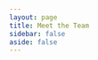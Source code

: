 ```yaml
---
layout: page
title: Meet the Team
sidebar: false
aside: false
---
```


<script setup>
import {
  VPTeamPage,
  VPTeamPageTitle,
  VPTeamPageSection,
  VPTeamMembers
} from 'vitepress/theme'
import { CORE_TEAM_MEMBERS, CONSULTANTS } from '@constants/team'
</script>

<VPTeamPage>
  <VPTeamPageTitle>
    <template #title>Meet the Team</template>
  </VPTeamPageTitle>
  <VPTeamMembers :members="CORE_TEAM_MEMBERS" />
  <VPTeamPageSection>
    <template #title>Consultants</template>
    <template #members>
      <VPTeamMembers size="small" :members="CONSULTANTS" />
    </template>
  </VPTeamPageSection>
</VPTeamPage>
